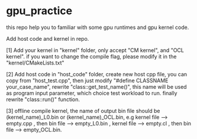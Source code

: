 # gpu_practice
this repo help you to familiar with some gpu runtimes and gpu kernel code.

Add host code and kernel in repo.

[1] Add your kernel in "kernel" folder, only accept "CM kernel", and "OCL kernel". if you want to change the compile
    flag, please modify it in the "kernel/CMakeLists.txt"
    
[2] Add host code in "host_code" folder, create new host cpp file, you can copy from "host_test.cpp", then just modify 
    "#define CLASSNAME your_case_name", rewrite "class::get_test_name()", this name will be used as program 
    input parameter, which choice test workload to run. finally rewrite "class::run()" function. 
    
[3] offline compile kernel, the name of output bin file should be (kernel_name)_L0.bin or (kernel_name)_OCL.bin,
    e.g kernel file --> empty.cpp , then bin file --> empty_L0.bin , 
        kernel file --> empty.cl ,  then bin file --> empty_OCL.bin.     